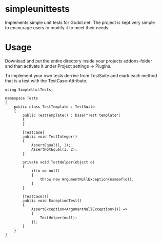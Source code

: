 # simpleunittests
Implements simple unit tests for Godot.net. The project is kept very simple to encourage users to modify it to meet their needs.

# Usage
Download and put the entire directory inside your projects addons-folder and than activate it under Project settings -> Plugins.



To implement your own tests derrive from TestSuite and mark each method that is a test with the TestCase-Attribute. 

```
using SimpleUnitTests;

namespace Tests
{
    public class TestTemplate : TestSuite
    {
        public TestTemplate() : base("Test template")
        {
        }

        [TestCase]
        public void TestInteger()
        {
            AssertEqual(1, 1);
            AssertNotEqual(1, 2);
        }

        private void TestHelper(object o)
        {
            if(o == null)
            {
                throw new ArgumentNullException(nameof(o));
            }
        }

        [TestCase()]
        public void ExceptionTest()
        {
            AssertException<ArgumentNullException>(() =>
            {
                TestHelper(null);
            });
        }
    }
}
```


